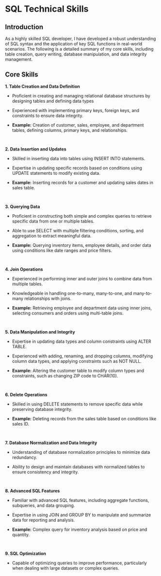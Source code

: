 <h1>SQL Technical Skills</h1>

<h2>Introduction</h2>
As a highly skilled SQL developer, I have developed a robust understanding of SQL syntax and
the application of key SQL functions in real-world scenarios. The following is a detailed
summary of my core skills, including table creation, query writing, database manipulation, and
data integrity management.
<br />

<h2>Core Skills</h2>

<b>1.  Table Creation and Data Definition</b>
- Proficient in creating and managing relational database structures by designing tables
and defining data types

- Experienced with implementing primary keys, foreign keys, and constraints to ensure
data integrity.

- <b>Example:</b> Creation of customer, sales, employee, and department tables, defining
columns, primary keys, and relationships.
<br />

<b>2. Data Insertion and Updates</b>
- Skilled in inserting data into tables using INSERT INTO statements.

- Expertise in updating specific records based on conditions using UPDATE statements to
modify existing data.

- <b>Example:</b> Inserting records for a customer and updating sales dates in sales table.
<br />

<b>3. Querying Data</b>
- Proficient in constructing both simple and complex queries to retrieve specific data from
one or multiple tables.

- Able to use SELECT with multiple filtering conditions, sorting, and aggregation to extract
meaningful data.

- <b>Example:</b>  Querying inventory items, employee details, and order data using conditions
like date ranges and price filters.
<br />

<b>4. Join Operations</b>
- Experienced in performing inner and outer joins to combine data from multiple tables.

- Knowledgeable in handling one-to-many, many-to-one, and many-to-many relationships
with joins.

- <b>Example:</b>  Retrieving employee and department data using inner joins, selecting
consumers and orders using multi-table joins.
<br />

<b>5.  Data Manipulation and Integrity</b>
- Expertise in updating data types and column constraints using ALTER TABLE.

- Experienced with adding, renaming, and dropping columns, modifying column data
types, and applying constraints such as NOT NULL.

- <b>Example:</b>  Altering the customer table to modify column types and constraints, such as
changing ZIP code to CHAR(10).
<br />

<b>6. Delete Operations</b>
- Skilled in using DELETE statements to remove specific data while preserving database
integrity.

- <b>Example:</b>  Deleting records from the sales table based on conditions like sales ID.
<br />

<b>7. Database Normalization and Data Integrity</b>
- Understanding of database normalization principles to minimize data redundancy.

- Ability to design and maintain databases with normalized tables to ensure consistency
and integrity.
<br />

<b>8. Advanced SQL Features</b>
- Familiar with advanced SQL features, including aggregate functions, subqueries, and
data grouping.

- Expertise in using JOIN and GROUP BY to manipulate and summarize data for reporting
and analysis.

- <b>Example:</b>  Complex query for inventory analysis based on price and quantity.
<br />

<b>9. SQL Optimization</b>
- Capable of optimizing queries to improve performance, particularly when dealing with
large datasets or complex queries.

<!--
 ```diff
- text in red
+ text in green
! text in orange
# text in gray
@@ text in purple (and bold)@@
```
--!>
